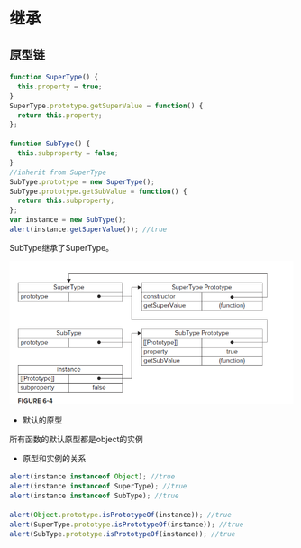 # 继承
## 原型链 

```javascript
function SuperType() {
  this.property = true;
}
SuperType.prototype.getSuperValue = function() {
  return this.property;
};

function SubType() {
  this.subproperty = false;
}
//inherit from SuperType
SubType.prototype = new SuperType();
SubType.prototype.getSubValue = function() {
  return this.subproperty;
};
var instance = new SubType();
alert(instance.getSuperValue()); //true
```
SubType继承了SuperType。     


![prototype chaining](https://github.com/IVYGOU/pictures/blob/master/Figure6-4.png)   

* 默认的原型

所有函数的默认原型都是object的实例


* 原型和实例的关系   

```javascript
alert(instance instanceof Object); //true
alert(instance instanceof SuperType); //true
alert(instance instanceof SubType); //true

alert(Object.prototype.isPrototypeOf(instance)); //true
alert(SuperType.prototype.isPrototypeOf(instance)); //true
alert(SubType.prototype.isPrototypeOf(instance)); //true
```
